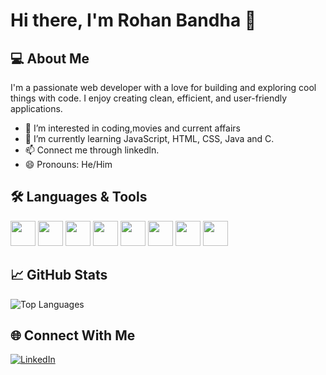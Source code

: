 # Hi there, I'm Rohan Bandha 👋

## 💻 About Me
I'm a passionate web developer with a love for building and exploring cool things with code. I enjoy creating clean, efficient, and user-friendly applications.

- 👀 I’m interested in coding,movies and current affairs
- 🌱 I’m currently learning JavaScript, HTML, CSS, Java and C.
- 📫 Connect me through linkedln.
- 😄 Pronouns: He/Him
  
## 🛠️ Languages & Tools
<p align="left">
  <img src="https://cdn.jsdelivr.net/gh/devicons/devicon@latest/icons/html5/html5-original.svg" width="40" height="40" />
  <img src="https://cdn.jsdelivr.net/gh/devicons/devicon@latest/icons/css3/css3-original.svg" width="40" height="40" />
  <img src="https://cdn.jsdelivr.net/gh/devicons/devicon@latest/icons/javascript/javascript-original.svg" width="40" height="40" />
  <img src="https://cdn.jsdelivr.net/gh/devicons/devicon@latest/icons/java/java-original.svg" width="40" height="40" />
  <img src="https://cdn.jsdelivr.net/gh/devicons/devicon@latest/icons/tailwindcss/tailwindcss-original.svg" width="40" height="40" />
  <img src="https://cdn.jsdelivr.net/gh/devicons/devicon@latest/icons/react/react-original.svg" width="40" height="40" />
  <img src="https://cdn.jsdelivr.net/gh/devicons/devicon@latest/icons/vitejs/vitejs-original.svg" width="40" height="40" />
  <img src="https://cdn.jsdelivr.net/gh/devicons/devicon@latest/icons/vscode/vscode-original.svg" width="40" height="40" />
</p>

## 📈 GitHub Stats
![Top Languages](https://github-readme-stats.vercel.app/api/top-langs/?username=rohanbandha&layout=compact&theme=github_dark)

## 🌐 Connect With Me
[![LinkedIn](https://img.shields.io/badge/-LinkedIn-0A66C2?style=flat&logo=linkedin&logoColor=white)](https://www.linkedin.com/in/rohan-bandha)
